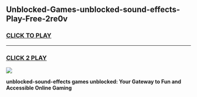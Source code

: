 
## Unblocked-Games-unblocked-sound-effects-Play-Free-2re0v
<h3>
<a href="https://premium76.site?title=unblocked-sound-effects&ref=18A1">CLICK TO PLAY</a></h3>
<hr>

<h3>
<a href="https://premium76.site?title=unblocked-sound-effects&ref=18A1">CLICK 2 PLAY</a>
  
</h3>

<a href="https://premium76.site?title=unblocked-sound-effects&ref=18A1"><img src="https://clearcache.store/games.png"></a>


**unblocked-sound-effects games unblocked: Your Gateway to Fun and Accessible Online Gaming**
